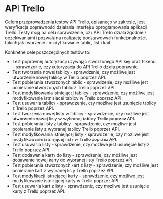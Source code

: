 # API Trello

Celem przeprowadzenia testów API Trello, opisanego w zakresie, jest weryfikacja poprawności działania interfejsu oprogramowania aplikacji Trello. Testy mają na celu sprawdzenie, czy API Trello działa zgodnie z oczekiwaniami i pozwala na realizację podstawowych funkcjonalności, takich jak tworzenie i modyfikowanie tablic, list i kart.

Konkretne cele poszczególnych testów to:

* Test poprawnej autoryzacji używając stworzonego API key oraz tokenu - sprawdzenie, czy autoryzacja do API Trello działa poprawnie.
* Test tworzenia nowej tablicy - sprawdzenie, czy możliwe jest utworzenie nowej tablicy w Trello poprzez API.
* Test pobierania stworzonych tablic - sprawdzenie, czy możliwe jest pobieranie utworzonych tablic z Trello poprzez API.
* Test modyfikowania istniejącej tablicy - sprawdzenie, czy możliwe jest modyfikowanie istniejącej tablicy w Trello poprzez API.
* Test usuwania tablicy - sprawdzenie, czy możliwe jest usunięcie tablicy z Trello poprzez API.
* Test tworzenia nowej listy w tablicy - sprawdzenie, czy możliwe jest utworzenie nowej listy w wybranej tablicy Trello poprzez API.
* Test pobierania listy z tablicy - sprawdzenie, czy możliwe jest pobieranie listy z wybranej tablicy Trello poprzez API.
* Test modyfikowania istniejącej listy - sprawdzenie, czy możliwe jest modyfikowanie istniejącej listy w Trello poprzez API.
* Test usuwania listy - sprawdzenie, czy możliwe jest usunięcie listy z Trello poprzez API.
* Test dodawania karty do listy - sprawdzenie, czy możliwe jest dodawanie nowej karty do wybranej listy Trello poprzez API.
* Test pobierania stworzonych kart z listy - sprawdzenie, czy możliwe jest pobieranie kart z wybranej listy Trello poprzez API.
* Test modyfikacji istniejącej karty - sprawdzenie, czy możliwe jest modyfikowanie istniejącej karty w Trello poprzez API.
* Test usuwania kart z listy - sprawdzenie, czy możliwe jest usunięcie karty z Trello poprzez API.

